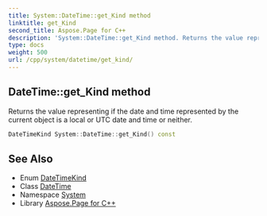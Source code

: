 ```yaml
---
title: System::DateTime::get_Kind method
linktitle: get_Kind
second_title: Aspose.Page for C++
description: 'System::DateTime::get_Kind method. Returns the value representing if the date and time represented by the current object is a local or UTC date and time or neither in C++.'
type: docs
weight: 500
url: /cpp/system/datetime/get_kind/
---
```

## DateTime::get_Kind method


Returns the value representing if the date and time represented by the current object is a local or UTC date and time or neither.

```cpp
DateTimeKind System::DateTime::get_Kind() const
```

## See Also

* Enum [DateTimeKind](../../datetimekind/)
* Class [DateTime](../)
* Namespace [System](../../)
* Library [Aspose.Page for C++](../../../)
